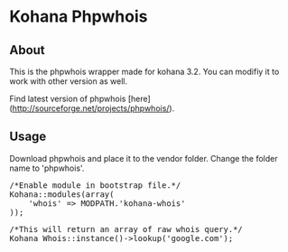 Kohana Phpwhois
===

About
---
This is the phpwhois wrapper made for kohana 3.2. You can modifiy it to work with other version as well.

Find latest version of phpwhois [here] (http://sourceforge.net/projects/phpwhois/).

Usage
---
Download phpwhois and place it to the vendor folder. Change the folder name to 'phpwhois'.

<pre>
/*Enable module in bootstrap file.*/
Kohana::modules(array(
	'whois' => MODPATH.'kohana-whois'
));
</pre>

<pre>
/*This will return an array of raw whois query.*/
Kohana_Whois::instance()->lookup('google.com'); 
</pre>